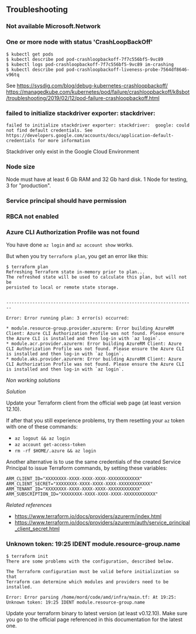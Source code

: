 ## Troubleshooting

### Not available Microsoft.Network

### One or more node with status 'CrashLoopBackOff'

```
$ kubectl get pods
$ kubectl describe pod pod-crashloopbackoff-7f7c556bf5-9vc89
$ kubectl logs pod-crashloopbackoff-7f7c556bf5-9vc89 im-crashing
$ kubectl describe pod pod-crashloopbackoff-liveness-probe-7564df8646-v96tq
```
See https://sysdig.com/blog/debug-kubernetes-crashloopbackoff/
https://managedkube.com/kubernetes/pod/failure/crashloopbackoff/k8sbot/troubleshooting/2019/02/12/pod-failure-crashloopbackoff.html

### failed to initialize stackdriver exporter: stackdriver: 

```
failed to initialize stackdriver exporter: stackdriver:  google: could not find default credentials. See https://developers.google.com/accounts/docs/application-default-credentials for more information
```

Stackdriver only exist in the Google Cloud Environment

### Node size

Node must have at least 6 Gb RAM and 32 Gb hard disk. 1 Node for testing, 3 for "production".

### Service principal should have permission

### RBCA not enabled


### Azure CLI Authorization Profile was not found

You have done `az login` and `az account show` works.

But when you try `terraform plan`, you get an error like this:

```
$ terraform plan
Refreshing Terraform state in-memory prior to plan...
The refreshed state will be used to calculate this plan, but will not be
persisted to local or remote state storage.


------------------------------------------------------------------------

Error: Error running plan: 3 error(s) occurred:

* module.resource-group.provider.azurerm: Error building AzureRM Client: Azure CLI Authorization Profile was not found. Please ensure the Azure CLI is installed and then log-in with `az login`.
* module.acr.provider.azurerm: Error building AzureRM Client: Azure CLI Authorization Profile was not found. Please ensure the Azure CLI is installed and then log-in with `az login`.
* module.aks.provider.azurerm: Error building AzureRM Client: Azure CLI Authorization Profile was not found. Please ensure the Azure CLI is installed and then log-in with `az login`.
```

*Non working solutions*



*Solution*

Update your Terraform client from the official web page (at least version 12.10).

If after that you still experience problems, try them resetting your `az` token with one of these commands:
 * `az logout && az login`
 * `az account get-access-token`
 * `rm -rf $HOME/.azure && az login`

Another alternative is to use the same credentials of the created Service Principal to issue Terraform commands, by setting these variables:

```
ARM_CLIENT_ID="XXXXXXXX-XXXX-XXXX-XXXX-XXXXXXXXXXXX"
ARM_CLIENT_SECRET="XXXXXXXX-XXXX-XXXX-XXXX-XXXXXXXXXXXX"
ARM_TENANT_ID="XXXXXXXX-XXXX-XXXX-XXXX-XXXXXXXXXXXX"
ARM_SUBSCRIPTION_ID="XXXXXXXX-XXXX-XXXX-XXXX-XXXXXXXXXXXX"
```

*Related references*
 * https://www.terraform.io/docs/providers/azurerm/index.html
 * https://www.terraform.io/docs/providers/azurerm/auth/service_principal_client_secret.html


### Unknown token: 19:25 IDENT module.resource-group.name

``` 
$ terraform init
There are some problems with the configuration, described below.

The Terraform configuration must be valid before initialization so that
Terraform can determine which modules and providers need to be installed.

Error: Error parsing /home/mord/code/amd/infra/main.tf: At 19:25: Unknown token: 19:25 IDENT module.resource-group.name
```

Update your terraform binary to latest version (at least v0.12.10). Make sure you go to the official page referenced in this documentation for the latest one.